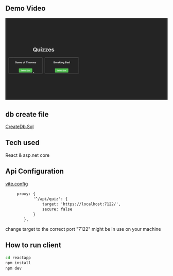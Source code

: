 <!--  include demo_video.we -->
## Demo Video
[![Watch the video](video-capture.png)](demo_video.mp4)

## db create file
[CreateDb.Sql](CreateDb.sql)
## Tech used
React & asp.net core

## Api Configuration
[vite.config](reactapp/vite.config.js)

```Js
     proxy: {
            '^/api/quiz': {
                target: 'https://localhost:7122/',
                secure: false
            }
        },
```
change target to the correct port "7122"  might be in use on your machine

## How to run client
```bash
cd reactapp
npm install
npm dev
```